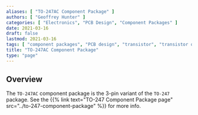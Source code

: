 ```yaml
---
aliases: [ "TO-247AC Component Package" ]
authors: [ "Geoffrey Hunter" ]
categories: [ "Electronics", "PCB Design", "Component Packages" ]
date: 2021-03-16
draft: false
lastmod: 2021-03-16
tags: [ "component packages", "PCB design", "transistor", "transistor outline", "TO-247", "TO-247AC", "SOD-429" ]
title: "TO-247AC Component Package"
type: "page"
---
```


## Overview

The `TO-247AC` component package is the 3-pin variant of the `TO-247` package. See the {{% link text="TO-247 Component Package page" src="../to-247-component-package" %}} for more info.

